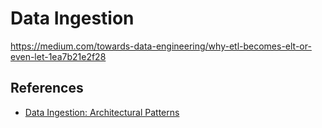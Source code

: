# Data Ingestion

https://medium.com/towards-data-engineering/why-etl-becomes-elt-or-even-let-1ea7b21e2f28

## References

* [Data Ingestion: Architectural Patterns](https://medium.com/@meskensjan/the-art-of-data-ingestion-powering-analytics-from-operational-sources-467552d6c9a2)
